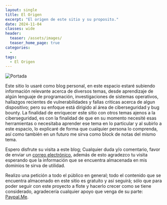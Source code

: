 ```yaml
---
layout: single
title: El Origen
excerpt: "El origen de este sitio y su proposito."
date: 2024-11-04
classes: wide
header:
  teaser: /assets/images/
  teaser_home_page: true
categories:
  - 
tags:
  - El Origen
---
```


![Portada](/assets/images/)

Este sitio lo usaré como blog personal, en este espacio estaré subiendo información relevante acerca de diversos temas, desde aprendizaje de algún lenguaje de programación, investigaciones de sistemas operativos, hallazgos recientes de vulnerabilidades y fallas criticas acerca de algun dispositivo; pero su enfoque está dirigido al área de ciberseguridad y bug bounty. La finalidad de enriquecer este sitio con otros temas ajenos a la ciberseguridad, es con la finalidad de que en su momento necesité esas herramientas o necesitaba aprender ese tema en lo particular y al subirlo a este espacio, lo explicaré de forma que cualquier persona lo comprenda, así como también en un futuro me sirva como block de notas del mismo tema.

Espero disfrute su visita a este blog; Cualquier duda y/o comentario, favor de enviar un [correo electrónico](Nato.kiing@gmail.com), además de esto agradezco tu visita esperando que la información que se encuentra almacenada en mis dominios te sirva de utilidad.

Realizo una petición a todo el público en general; todo el contenido que se encuentra almacenado en este sitio es gratuito y así seguirá; sólo que para poder seguir con este proyecto a flote y hacerlo crecer como se tiene considerado, agradecería cualquier apoyo que venga de su parte: [Paypal.Me](https://www.paypal.me/NatividadR127).